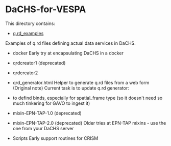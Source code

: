 # DaCHS-for-VESPA

This directory contains:

 * [q.rd_examples](q.rd_examples)
 
 Examples of q.rd files defining actual data services in DaCHS. 


 * docker
 Early try at encapsulating DaCHS in a docker

 * qrdcreator1 (deprecated)
 * qrdcreator2 
 * qrd_generator.html 
 Helper to generate q.rd files from a web form
(Original note) Current task is to update q.rd generator:
 * to defind binds, especially for spatial_frame type (so it doesn't need so much tinkering for GAVO to ingest it)

 * mixin-EPN-TAP-1.0 (deprecated)
 * mixin-EPN-TAP-2.0 (deprecated)
 Older tries at EPN-TAP mixins - use the one from your DaCHS server

 * Scripts
 Early support routines for CRISM

